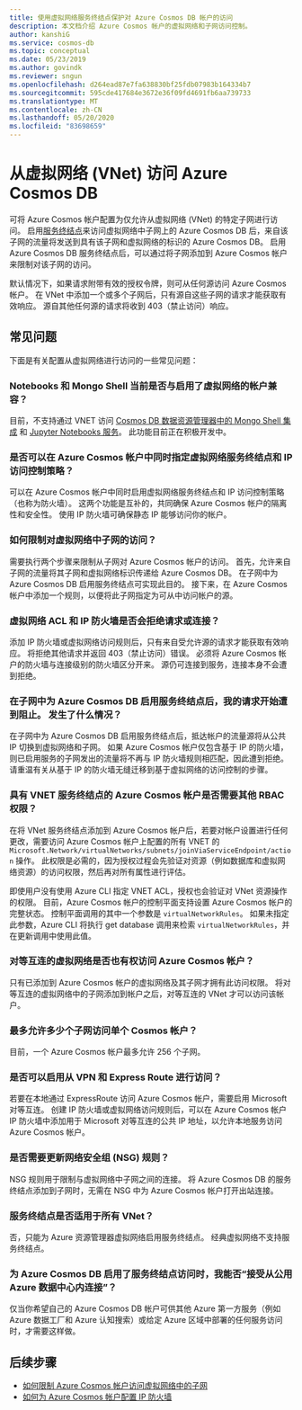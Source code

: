```yaml
---
title: 使用虚拟网络服务终结点保护对 Azure Cosmos DB 帐户的访问
description: 本文档介绍 Azure Cosmos 帐户的虚拟网络和子网访问控制。
author: kanshiG
ms.service: cosmos-db
ms.topic: conceptual
ms.date: 05/23/2019
ms.author: govindk
ms.reviewer: sngun
ms.openlocfilehash: d264ead87e7fa638830bf25fdb07983b164334b7
ms.sourcegitcommit: 595cde417684e3672e36f09fd4691fb6aa739733
ms.translationtype: MT
ms.contentlocale: zh-CN
ms.lasthandoff: 05/20/2020
ms.locfileid: "83698659"
---
```

# <a name="access-azure-cosmos-db-from-virtual-networks-vnet"></a>从虚拟网络 (VNet) 访问 Azure Cosmos DB

可将 Azure Cosmos 帐户配置为仅允许从虚拟网络 (VNet) 的特定子网进行访问。 启用[服务终结点](../virtual-network/virtual-network-service-endpoints-overview.md)来访问虚拟网络中子网上的 Azure Cosmos DB 后，来自该子网的流量将发送到具有该子网和虚拟网络的标识的 Azure Cosmos DB。 启用 Azure Cosmos DB 服务终结点后，可以通过将子网添加到 Azure Cosmos 帐户来限制对该子网的访问。

默认情况下，如果请求附带有效的授权令牌，则可从任何源访问 Azure Cosmos 帐户。 在 VNet 中添加一个或多个子网后，只有源自这些子网的请求才能获取有效响应。 源自其他任何源的请求将收到 403（禁止访问）响应。 

## <a name="frequently-asked-questions"></a>常见问题

下面是有关配置从虚拟网络进行访问的一些常见问题：

### <a name="are-notebooks-and-mongo-shell-currently-compatible-with-virtual-network-enabled-accounts"></a>Notebooks 和 Mongo Shell 当前是否与启用了虚拟网络的帐户兼容？

目前，不支持通过 VNET 访问 [Cosmos DB 数据资源管理器中的 Mongo Shell 集成](https://devblogs.microsoft.com/cosmosdb/preview-native-mongo-shell/) 和 [Jupyter Notebooks 服务](https://docs.microsoft.com/azure/cosmos-db/cosmosdb-jupyter-notebooks)。 此功能目前正在积极开发中。

### <a name="can-i-specify-both-virtual-network-service-endpoint-and-ip-access-control-policy-on-an-azure-cosmos-account"></a>是否可以在 Azure Cosmos 帐户中同时指定虚拟网络服务终结点和 IP 访问控制策略？ 

可以在 Azure Cosmos 帐户中同时启用虚拟网络服务终结点和 IP 访问控制策略（也称为防火墙）。 这两个功能是互补的，共同确保 Azure Cosmos 帐户的隔离性和安全性。 使用 IP 防火墙可确保静态 IP 能够访问你的帐户。 

### <a name="how-do-i-limit-access-to-subnet-within-a-virtual-network"></a>如何限制对虚拟网络中子网的访问？ 

需要执行两个步骤来限制从子网对 Azure Cosmos 帐户的访问。 首先，允许来自子网的流量将其子网和虚拟网络标识传递给 Azure Cosmos DB。 在子网中为 Azure Cosmos DB 启用服务终结点可实现此目的。 接下来，在 Azure Cosmos 帐户中添加一个规则，以便将此子网指定为可从中访问帐户的源。

### <a name="will-virtual-network-acls-and-ip-firewall-reject-requests-or-connections"></a>虚拟网络 ACL 和 IP 防火墙是否会拒绝请求或连接？ 

添加 IP 防火墙或虚拟网络访问规则后，只有来自受允许源的请求才能获取有效响应。 将拒绝其他请求并返回 403（禁止访问）错误。 必须将 Azure Cosmos 帐户的防火墙与连接级别的防火墙区分开来。 源仍可连接到服务，连接本身不会遭到拒绝。

### <a name="my-requests-started-getting-blocked-when-i-enabled-service-endpoint-to-azure-cosmos-db-on-the-subnet-what-happened"></a>在子网中为 Azure Cosmos DB 启用服务终结点后，我的请求开始遭到阻止。 发生了什么情况？

在子网中为 Azure Cosmos DB 启用服务终结点后，抵达帐户的流量源将从公共 IP 切换到虚拟网络和子网。 如果 Azure Cosmos 帐户仅包含基于 IP 的防火墙，则已启用服务的子网发出的流量将不再与 IP 防火墙规则相匹配，因此遭到拒绝。 请重温有关从基于 IP 的防火墙无缝迁移到基于虚拟网络的访问控制的步骤。

### <a name="are-additional-rbac-permissions-needed-for-azure-cosmos-accounts-with-vnet-service-endpoints"></a>具有 VNET 服务终结点的 Azure Cosmos 帐户是否需要其他 RBAC 权限？

在将 VNet 服务终结点添加到 Azure Cosmos 帐户后，若要对帐户设置进行任何更改，需要访问 Azure Cosmos 帐户上配置的所有 VNET 的 `Microsoft.Network/virtualNetworks/subnets/joinViaServiceEndpoint/action` 操作。 此权限是必需的，因为授权过程会先验证对资源（例如数据库和虚拟网络资源）的访问权限，然后再对所有属性进行评估。
 
即使用户没有使用 Azure CLI 指定 VNET ACL，授权也会验证对 VNet 资源操作的权限。 目前，Azure Cosmos 帐户的控制平面支持设置 Azure Cosmos 帐户的完整状态。 控制平面调用的其中一个参数是 `virtualNetworkRules`。 如果未指定此参数，Azure CLI 将执行 get database 调用来检索 `virtualNetworkRules`，并在更新调用中使用此值。

### <a name="do-the-peered-virtual-networks-also-have-access-to-azure-cosmos-account"></a>对等互连的虚拟网络是否也有权访问 Azure Cosmos 帐户？ 
只有已添加到 Azure Cosmos 帐户的虚拟网络及其子网才拥有此访问权限。 将对等互连的虚拟网络中的子网添加到帐户之后，对等互连的 VNet 才可以访问该帐户。

### <a name="what-is-the-maximum-number-of-subnets-allowed-to-access-a-single-cosmos-account"></a>最多允许多少个子网访问单个 Cosmos 帐户？ 
目前，一个 Azure Cosmos 帐户最多允许 256 个子网。

### <a name="can-i-enable-access-from-vpn-and-express-route"></a>是否可以启用从 VPN 和 Express Route 进行访问？ 
若要在本地通过 ExpressRoute 访问 Azure Cosmos 帐户，需要启用 Microsoft 对等互连。 创建 IP 防火墙或虚拟网络访问规则后，可以在 Azure Cosmos 帐户 IP 防火墙中添加用于 Microsoft 对等互连的公共 IP 地址，以允许本地服务访问 Azure Cosmos 帐户。 

### <a name="do-i-need-to-update-the-network-security-groups-nsg-rules"></a>是否需要更新网络安全组 (NSG) 规则？ 
NSG 规则用于限制与虚拟网络中子网之间的连接。 将 Azure Cosmos DB 的服务终结点添加到子网时，无需在 NSG 中为 Azure Cosmos 帐户打开出站连接。 

### <a name="are-service-endpoints-available-for-all-vnets"></a>服务终结点是否适用于所有 VNet？
否，只能为 Azure 资源管理器虚拟网络启用服务终结点。 经典虚拟网络不支持服务终结点。

### <a name="can-i-accept-connections-from-within-public-azure-datacenters-when-service-endpoint-access-is-enabled-for-azure-cosmos-db"></a>为 Azure Cosmos DB 启用了服务终结点访问时，我能否“接受从公用 Azure 数据中心内连接”？  
仅当你希望自己的 Azure Cosmos DB 帐户可供其他 Azure 第一方服务（例如 Azure 数据工厂和 Azure 认知搜索）或给定 Azure 区域中部署的任何服务访问时，才需要这样做。


## <a name="next-steps"></a>后续步骤

* [如何限制 Azure Cosmos 帐户访问虚拟网络中的子网](how-to-configure-vnet-service-endpoint.md)
* [如何为 Azure Cosmos 帐户配置 IP 防火墙](how-to-configure-firewall.md)


